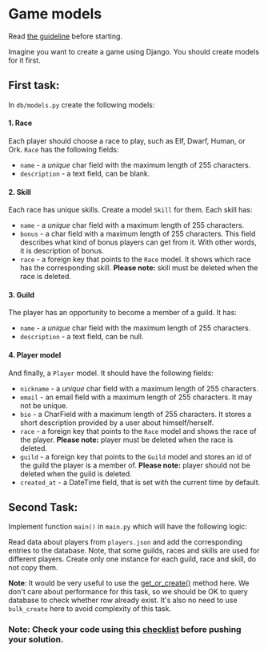 # Game models

Read [the guideline](https://github.com/mate-academy/py-task-guideline/blob/main/README.md) before starting.

Imagine you want to create a game using Django. 
You should create models for it first. 


## First task:
In `db/models.py` create the following models:

#### 1. Race
Each player should choose a race to play, such as Elf, Dwarf, Human, or Ork.
`Race` has the following fields:
- `name` - a *unique* char field with the maximum length of 255 characters.
- `description` - a text field, can be blank.

#### 2. Skill
Each race has unique skills. Create a model `Skill` for them.
Each skill has:
- `name` - a *unique* char field with a maximum length of 255 characters.
- `bonus` - a char field with a maximum length of 255 characters. 
This field describes what kind of bonus players can get from it. With other words, it is description of bonus.
- `race` - a foreign key that points to the `Race` model. It shows which race has the corresponding skill.
**Please note:** skill must be deleted when the race is deleted.

#### 3. Guild
The player has an opportunity to become a member of a guild. 
It has:
- `name` - a *unique* char field with the maximum length of 255 characters.
- `description` - a text field, can be null.


#### 4. Player model
And finally, a `Player` model.
It should have the following fields:
- `nickname` - a *unique* char field with a maximum length of 255 characters.
- `email` - an email field with a maximum length of 255 characters. It may not be unique.
- `bio` - a CharField with a maximum length of 255 characters. 
It stores a short description provided by a user about himself/herself.
- `race` - a foreign key that points to the `Race` model and shows 
the race of the player.
**Please note:** player must be deleted when the race is deleted.
- `guild` - a foreign key that points to the `Guild` model and stores
an id of the guild the player is a member of. 
**Please note:** player should not be deleted when the guild is deleted.
- `created_at` - a DateTime field, that is set with the current time by default.


## Second Task:

Implement function `main()` in `main.py` which will have the following logic:

Read data about players from `players.json` and add the corresponding entries to the database.
Note, that some guilds, races and skills are used for different players. Create only one
instance for each guild, race and skill, do not copy them.

**Note**: It would be very useful to use the 
[get_or_create()](https://docs.djangoproject.com/en/4.2/ref/models/querysets/#get-or-create) method here.
We don't care about performance for this task, so we should be OK to query database to check whether row already exist.
It's also no need to use `bulk_create` here to avoid complexity of this task.

### Note: Check your code using this [checklist](checklist.md) before pushing your solution.
